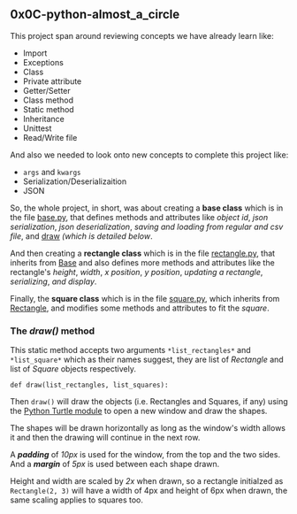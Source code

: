 ## 0x0C-python-almost_a_circle

This project span around reviewing concepts we have already learn like:
- Import
- Exceptions
- Class
- Private attribute
- Getter/Setter
- Class method
- Static method
- Inheritance
- Unittest
- Read/Write file

And also we needed to look onto new concepts to complete this project like:
- `args` and `kwargs`
- Serialization/Deserializaition
- JSON


So, the whole project, in short, was about creating a **base class** which is in the file [base.py](https://github.com/iagmidif/alx-higher_level_programming/blob/main/0x0C-python-almost_a_circle/models/base.py), that defines methods and attributes like *object id*, *json serialization*, *json deserialization*, *saving and loading from regular and csv file*, and [draw](https://github.com/iagmidif/alx-higher_level_programming/tree/main/0x0C-python-almost_a_circle#the-draw-method) *(which is detailed below*.


And then creating a **rectangle class** which is in the file [rectangle.py](https://github.com/iagmidif/alx-higher_level_programming/blob/main/0x0C-python-almost_a_circle/models/rectangle.py), that inherits from [Base](https://github.com/iagmidif/alx-higher_level_programming/blob/main/0x0C-python-almost_a_circle/models/base.py) and also defines more methods and attributes like the rectangle's *height*, *width*, *x position*, *y position*, *updating a rectangle*, *serializing*, *and display*.


Finally, the **square class** which is in the file [square.py](https://github.com/iagmidif/alx-higher_level_programming/blob/main/0x0C-python-almost_a_circle/models/square), which inherits from [Rectangle](https://github.com/iagmidif/alx-higher_level_programming/blob/main/0x0C-python-almost_a_circle/models/rectangle.py), and modifies some methods and attributes to fit the *square*.


### The *draw()* method

This static method accepts two arguments `*list_rectangles*` and `*list_square*` which as their names suggest, they are list of *Rectangle* and list of *Square* objects respectively.


```def draw(list_rectangles, list_squares):```


Then ` draw() ` will draw the objects (i.e. Rectangles and Squares, if any) using the [Python Turtle module](https://docs.python.org/2/library/turtle.html) to open a new window and draw the shapes.

The shapes will be drawn horizontally as long as the window's width allows it and then the drawing will continue in the next row.

A ***padding*** of *10px* is used for the window, from the top and the two sides. And a ***margin*** of *5px* is used between each shape drawn.

Height and width are scaled by *2x* when drawn, so a rectangle initialzed as `Rectangle(2, 3)` will have a width of 4px and height of 6px when drawn, the same scaling applies to squares too.
